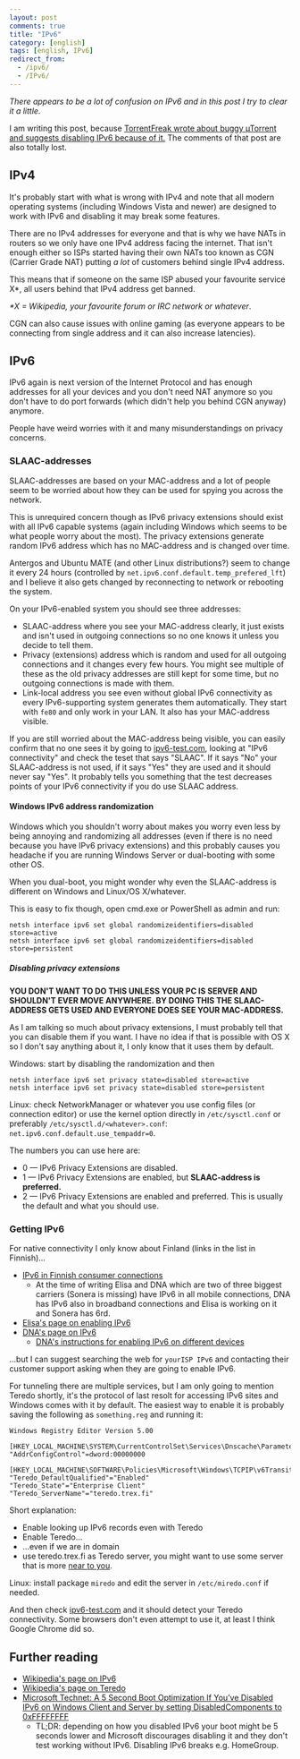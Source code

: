 ```yaml
---
layout: post
comments: true
title: "IPv6"
category: [english]
tags: [english, IPv6]
redirect_from:
  - /ipv6/
  - /IPv6/
---
```


*There appears to be a lot of confusion on IPv6 and in this post I try to
 clear it a little.*

I am writing this post, because [TorrentFreak wrote about buggy µTorrent and suggests disabling IPv6 because of it.](https://torrentfreak.com/popular-torrents-being-sabotaged-by-ipv6-peer-flood-150619/)
The comments of that post are also totally lost.

## IPv4

It's probably start with what is wrong with IPv4 and note that all modern
operating systems (including Windows Vista and newer) are designed to work
with IPv6 and disabling it may break some features.

There are no IPv4 addresses for everyone and that is why we have NATs in
routers so we only have one IPv4 address facing the internet. That isn't
enough either so ISPs started having their own NATs too known as CGN
(Carrier Grade NAT) putting *a lot* of customers behind single IPv4
address.

This means that if someone on the same ISP abused your favourite service
X\*, all users behind that IPv4 address get banned.

<em>\*X = Wikipedia, your favourite forum or IRC network or whatever</em>.

CGN can also cause issues with online gaming (as everyone appears to be
connecting from single address and it can also increase latencies).

## IPv6

IPv6 again is next version of the Internet Protocol and has enough
addresses for all your devices and you don't need NAT anymore so you don't
have to do port forwards (which didn't help you behind CGN anyway) anymore.

People have weird worries with it and many misunderstandings on privacy
concerns.

### SLAAC-addresses

SLAAC-addresses are based on your MAC-address and a lot of people seem to
be worried about how they can be used for spying you across the network.

This is unrequired concern though as IPv6 privacy extensions should exist
with all IPv6 capable systems (again including Windows which seems to be
what people worry about the most). The privacy extensions generate random
IPv6 address which has no MAC-address and is changed over time.

Antergos and Ubuntu MATE (and other Linux distributions?) seem to change
it every 24 hours (controlled by `net.ipv6.conf.default.temp_prefered_lft`)
and I believe it also gets changed by reconnecting to network or rebooting
the system.

On your IPv6-enabled system you should see three addresses:

* SLAAC-address where you see your MAC-address clearly, it just exists and
  isn't used in outgoing connections so no one knows it unless you decide
  to tell them.
* Privacy (extensions) address which is random and used for all outgoing
  connections and it changes every few hours. You might see multiple of
  these as the old privacy addresses are still kept for some time, but no
  outgoing connections is made with them.
* Link-local address you see even without global IPv6 connectivity as every
  IPv6-supporting system generates them automatically. They start with
  `fe80` and only work in your LAN. It also has your MAC-address visible.

If you are still worried about the MAC-address being visible, you can
easily confirm that no one sees it by going to
[ipv6-test.com](http://ipv6-test.com), looking at "IPv6 connectivity" and
check the teset that says "SLAAC". If it says "No" your SLAAC-address
is not used, if it says "Yes" they are used and it should never say "Yes".
It probably tells you something that the test decreases points of your
IPv6 connectivity if you do use SLAAC address.

#### Windows IPv6 address randomization

Windows which you shouldn't worry about makes you worry even less by being
annoying and randomizing all addresses (even if there is no need because
you have IPv6 privacy extensions) and this probably causes you headache
if you are running Windows Server or dual-booting with some other OS.

When you dual-boot, you might wonder why even the SLAAC-address is
different on Windows and Linux/OS X/whatever.

This is easy to fix though, open cmd.exe or PowerShell as admin and run:

```
netsh interface ipv6 set global randomizeidentifiers=disabled store=active
netsh interface ipv6 set global randomizeidentifiers=disabled store=persistent
```

##### Disabling privacy extensions

**YOU DON'T WANT TO DO THIS UNLESS YOUR PC IS SERVER AND SHOULDN'T EVER
MOVE ANYWHERE. BY DOING THIS THE SLAAC-ADDRESS GETS USED AND EVERYONE DOES
SEE YOUR MAC-ADDRESS.**

As I am talking so much about privacy extensions, I must probably tell
that you can disable them if you want. I have no idea if that is possible
with OS X so I don't say anything about it, I only know that it uses them
by default.

Windows: start by disabling the randomization and then

```
netsh interface ipv6 set privacy state=disabled store=active
netsh interface ipv6 set privacy state=disabled store=persistent
```

Linux: check NetworkManager or whatever you use config files
(or connection editor) or use the
kernel option directly in `/etc/sysctl.conf` or preferably
`/etc/sysctl.d/<whatever>.conf`: `net.ipv6.conf.default.use_tempaddr=0`.

The numbers you can use here are:

* 0 — IPv6 Privacy Extensions are disabled.
* 1 — IPv6 Privacy Extensions are enabled, but **SLAAC-address is
  preferred.**
* 2 — IPv6 Privacy Extensions are enabled and preferred. This is usually
  the default and what you should use.

### Getting IPv6

For native connectivity I only know about Finland (links in the list in
Finnish)…

* [IPv6 in Finnish consumer connections](http://ape3000.com/ipv6/)
    * At the time of writing Elisa and DNA which are two of three biggest
      carriers (Sonera is missing) have IPv6 in all mobile connections, DNA
      has IPv6 also in broadband connections and Elisa is working on it
      and Sonera has 6rd.
* [Elisa's page on enabling IPv6](http://asiakastuki.elisa.fi/ohje/541)
* [DNA's page on IPv6](https://www.dna.fi/ipv6)
    * [DNA's instructions for enabling IPv6 on different devices](https://www.dna.fi/ipv6-laitteet)

…but I can suggest searching the web for `yourISP IPv6` and contacting
their customer support asking when they are going to enable IPv6.

For tunneling there are multiple services, but I am only going to mention
Teredo shortly, it's the protocol of last resolt for accessing IPv6 sites
and Windows comes with it by default. The easiest way to enable it is
probably saving the following as `something.reg` and running it:

```
Windows Registry Editor Version 5.00

[HKEY_LOCAL_MACHINE\SYSTEM\CurrentControlSet\Services\Dnscache\Parameters]
"AddrConfigControl"=dword:00000000

[HKEY_LOCAL_MACHINE\SOFTWARE\Policies\Microsoft\Windows\TCPIP\v6Transition]
"Teredo_DefaultQualified"="Enabled"
"Teredo_State"="Enterprise Client"
"Teredo_ServerName"="teredo.trex.fi"
```

Short explanation:
* Enable looking up IPv6 records even with Teredo
* Enable Teredo…
* …even if we are in domain
* use teredo.trex.fi as Teredo server, you might want to use some server
  that is more [near to you](https://en.wikipedia.org/wiki/Teredo_tunneling#Servers).

Linux: install package `miredo` and edit the server in `/etc/miredo.conf`
if needed.

And then check [ipv6-test.com](http://ipv6-test.com) and it should detect
your Teredo connectivity. Some browsers don't even attempt to use it, at
least I think Google Chrome did so.

## Further reading

* [Wikipedia's page on IPv6](https://en.wikipedia.org/wiki/IPv6)
* [Wikipedia's page on Teredo](https://en.wikipedia.org/wiki/Teredo_tunneling)
* [Microsoft Technet: A 5 Second Boot Optimization If You’ve Disabled IPv6 on Windows Client and Server by setting DisabledComponents to 0xFFFFFFFF](http://blogs.technet.com/b/askpfeplat/archive/2014/09/15/a-5-second-boot-optimization-if-you-ve-disabled-ipv6-on-windows-client-and-server-by-setting-disabledcomponents-to-0xffffffff.aspx)
    * TL;DR: depending on how you disabled IPv6 your boot might be 5
      seconds lower and Microsoft discourages disabling it and they don't
      test working without IPv6. Disabling IPv6 breaks e.g. HomeGroup.
